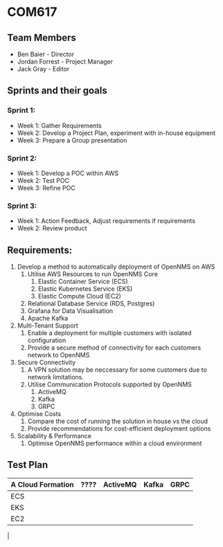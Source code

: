# COM617

## Team Members
* Ben Baier - Director
* Jordan Forrest - Project Manager
* Jack Gray - Editor


## Sprints and their goals
### Sprint 1:
* Week 1: Gather Requirements
* Week 2: Develop a Project Plan, experiment with in-house equipment
* Week 3: Prepare a Group presentation

### Sprint 2:
* Week 1: Develop a POC within AWS
* Week 2: Test POC
* Week 3: Refine POC

### Sprint 3:
* Week 1: Action Feedback, Adjust requirements if requirements
* Week 2: Review product

## Requirements:
1. Develop a method to automatically deployment of OpenNMS on AWS
    1. Utilise AWS Resources to run OpenNMS Core
        1. Elastic Container Service (ECS)
        2. Elastic Kubernetes Service (EKS)
        3. Elastic Compute Cloud (EC2)
    1. Relational Database Service (RDS, Postgres)
    2. Grafana for Data Visualisation
    3. Apache Kafka
2. Multi-Tenant Support
    1. Enable a deployment for multiple customers with isolated configuration
    2. Provide a secure method of connectivity for each customers network to OpenNMS
3. Secure Connectivity
    1. A VPN solution may be neccessary for some customers due to network limitations.
    2. Utilise Communication Protocols supported by OpenNMS
        1. ActiveMQ
        2. Kafka
        3. GRPC
4. Optimise Costs
    1. Compare the cost of running the solution in house vs the cloud
    2. Provide recommendations for cost-efficient deployment options
5. Scalability & Performance
    1. Optimise OpenNMS performance within a cloud environment


## Test Plan
| A Cloud Formation | ???? | ActiveMQ | Kafka | GRPC |
|-------------------|------|----------|-------|------|
| ECS               |      |          |       |      |
| EKS               |      |          |       |      |
| EC2               |      |          |       |      |


| 





